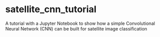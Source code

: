 # satellite_cnn_tutorial
A tutorial with a Jupyter Notebook to show how a simple Convolutional Neural Network (CNN) can be built for satellite image classification
